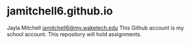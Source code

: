 # jamitchell6.github.io
Jayla Mitchell jamitchell6@my.waketech.edu
This Github account is my school account.
This repository will hold assignments.
